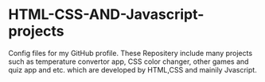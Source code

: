 # HTML-CSS-AND-Javascript-projects
Config files for my GitHub profile.
These Repositery include many projects such as temperature convertor app, CSS color changer, other games  and quiz app and etc. which are developed by HTML,CSS and mainily Jvascript.


